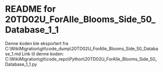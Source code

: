 # README for 20TD02U_ForAlle_Blooms_Side_50_Database_1_1
Denne koden ble eksportert fra C:\WikiMigration\git\code_dump\20TD02U_ForAlle_Blooms_Side_50_Database_1.md
Link til denne koden: C:\WikiMigration\git\code_repo\Python\20TD02U_ForAlle_Blooms_Side_50_Database_1_1.py
